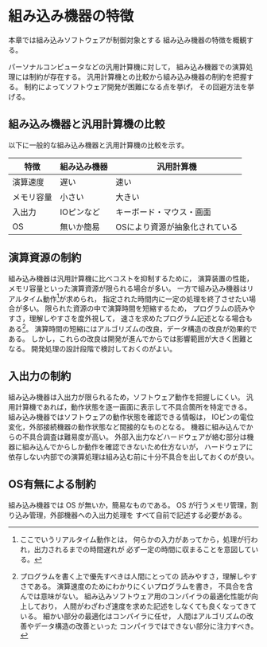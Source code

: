 # 組み込み機器の特徴
本章では組み込みソフトウェアが制御対象とする
組み込み機器の特徴を概観する。

パーソナルコンピュータなどの汎用計算機に対して，
組み込み機器での演算処理には制約が存在する。
汎用計算機との比較から組み込み機器の制約を把握する。
制約によってソフトウェア開発が困難になる点を挙げ，
その回避方法を挙げる。

## 組み込み機器と汎用計算機の比較
以下に一般的な組み込み機器と汎用計算機の比較を示す。

| 特徴       | 組み込み機器 | 汎用計算機                     |
| ----       | ------------ | ----------                     |
| 演算速度   | 遅い         | 速い                           |
| メモリ容量 | 小さい       | 大きい                         |
| 入出力     | IOピンなど   | キーボード・マウス・画面       |
| OS         | 無いか簡易   | OSにより資源が抽象化されている |

## 演算資源の制約
組み込み機器は汎用計算機に比べコストを抑制するために，
演算装置の性能，メモリ容量といった演算資源が限られる場合が多い。
一方で組み込み機器はリアルタイム動作[^RealTimeOperation]が求められ，
指定された時間内に一定の処理を終了させたい場合が多い。
限られた資源の中で演算時間を短縮するため，
プログラムの読みやすさ，理解しやすさを度外視して，
速さを求めたプログラム記述となる場合もある[^SpeedOptimization]。
演算時間の短縮にはアルゴリズムの改良，データ構造の改良が効果的である。
しかし，これらの改良は開発が進んでからでは影響範囲が大きく困難となる。
開発処理の設計段階で検討しておくのがよい。

[^RealTimeOperation]: ここでいうリアルタイム動作とは，
何らかの入力があってから，処理が行われ，出力されるまでの時間遅れが
必ず一定の時間に収まることを意図している。

[^SpeedOptimization]: プログラムを書く上で優先すべきは人間にとっての
読みやすさ，理解しやすさである。
演算速度のためにわかりにくいプログラムを書き，
不具合を含んでは意味がない。
組み込みソフトウェア用のコンパイラの最適化性能が向上しており，
人間がわざわざ速度を求めた記述をしなくても良くなってきている。
細かい部分の最適化はコンパイラに任せ，
人間はアルゴリズムの改善やデータ構造の改善といった
コンパイラではできない部分に注力すべき。

## 入出力の制約
組み込み機器は入出力が限られるため，ソフトウェア動作を把握しにくい。
汎用計算機であれば，動作状態を逐一画面に表示して不具合箇所を特定できる。
組み込み機器ではソフトウェアの動作状態を確認できる情報は，
IOピンの電位変化，外部接続機器の動作状態など間接的なものとなる。
機器に組み込んでからの不具合調査は難易度が高い。
外部入出力などハードウェアが絡む部分は機器に組み込んでからしか動作を確認できないため仕方ないが，
ハードウェアに依存しない内部での演算処理は組み込む前に十分不具合を出しておくのが良い。

## OS有無による制約
組み込み機器では OS が無いか，簡易なものである。
OS が行うメモリ管理，割り込み管理，外部機器への入出力処理を
すべて自前で記述する必要がある。

